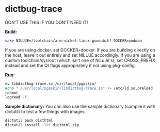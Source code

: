 # dictbug-trace
DON'T USE THIS IF YOU DON'T NEED IT!

**Build:**

```sh
make NILUJE=/toolchain/arm-nickel-linux-gnueabihf DOCKER=podman
```

If you are using docker, set DOCKER=docker. If you are building directly on the host, leave it out entirely and set NILUJE accordingly. If you are using a custom toolchain/sysroot (which isn't one of NiLuJe's), set CROSS_PREFIX instead and set the Qt flags appropriately if not using pkg-config.

**Run:**

```sh
mv libdictbug-trace.so /usr/local/pgaskin/
echo " /usr/local/pgaskin/libdictbug-trace.so" >> /etc/ld.so.preload
reboot
logread -f
```

**Sample dictionary:**
You can also use the sample dictionary (compile it with dictutil) to test a few things with images.

```sh
dictutil pack dicthtml
dictutil install -ldt dicthtml.zip
```
